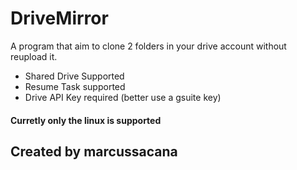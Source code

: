 # DriveMirror	

A program that aim to clone 2 folders in your drive account without reupload it.  

- Shared Drive Supported  
- Resume Task supported  
- Drive API Key required (better use a gsuite key)  

#### Curretly only the linux is supported 

## Created by marcussacana
